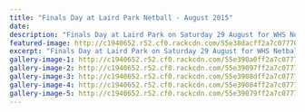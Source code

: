 ```yaml
---
title: "Finals Day at Laird Park Netball - August 2015"
date: 
description: "Finals Day at Laird Park on Saturday 29 August for WHS Netball Teams."
featured-image: http://c1940652.r52.cf0.rackcdn.com/55e38dacff2a7c07770009cf/netball-1.jpg
excerpt: "Finals Day at Laird Park on Saturday 29 August for WHS Netball Teams."
gallery-image-1: http://c1940652.r52.cf0.rackcdn.com/55e390a0ff2a7c0777000a15/Netball-2.jpg
gallery-image-2: http://c1940652.r52.cf0.rackcdn.com/55e39097ff2a7c0777000a13/Netball-3.jpg
gallery-image-3: http://c1940652.r52.cf0.rackcdn.com/55e3908dff2a7c0777000a11/Netball-4.jpg
gallery-image-4: http://c1940652.r52.cf0.rackcdn.com/55e39084ff2a7c0777000a0f/Netball-5.jpg
gallery-image-5: http://c1940652.r52.cf0.rackcdn.com/55e39079ff2a7c0777000a0d/Netball-6.jpg
---
```

